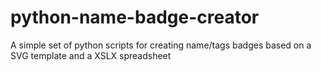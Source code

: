 python-name-badge-creator
=========================

A simple set of python scripts for creating name/tags badges based on a SVG template and a XSLX spreadsheet
